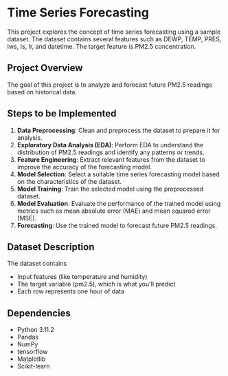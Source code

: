 # Time Series Forecasting

This project explores the concept of time series forecasting using a sample dataset. The dataset contains several features such as DEWP, TEMP, PRES, Iws, Is, Ir, and datetime. The target feature is PM2.5 concentration.

## Project Overview

The goal of this project is to analyze and forecast future PM2.5 readings based on historical data.

## Steps to be Implemented

1. **Data Preprocessing**: Clean and preprocess the dataset to prepare it for analysis.
2. **Exploratory Data Analysis (EDA)**: Perform EDA to understand the distribution of PM2.5 readings and identify any patterns or trends.
3. **Feature Engineering**: Extract relevant features from the dataset to improve the accuracy of the forecasting model.
4. **Model Selection**: Select a suitable time series forecasting model based on the characteristics of the dataset.
5. **Model Training**: Train the selected model using the preprocessed dataset.
6. **Model Evaluation**: Evaluate the performance of the trained model using metrics such as mean absolute error (MAE) and mean squared error (MSE).
7. **Forecasting**: Use the trained model to forecast future PM2.5 readings.

## Dataset Description

The dataset contains 

* Input features (like temperature and humidity)
* The target variable (pm2.5), which is what you'll predict
* Each row represents one hour of data

## Dependencies

* Python 3.11.2
* Pandas
* NumPy
* tensorflow
* Matplotlib
* Scikit-learn



